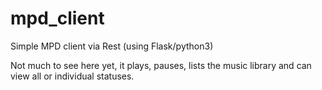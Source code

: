 # mpd_client
Simple MPD client via Rest (using Flask/python3)

Not much to see here yet, it plays, pauses, lists the music
library and can view all or individual statuses.
